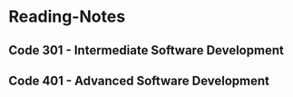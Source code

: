 # Reading-Notes


## Code 301 - Intermediate Software Development

## Code 401 - Advanced Software Development
